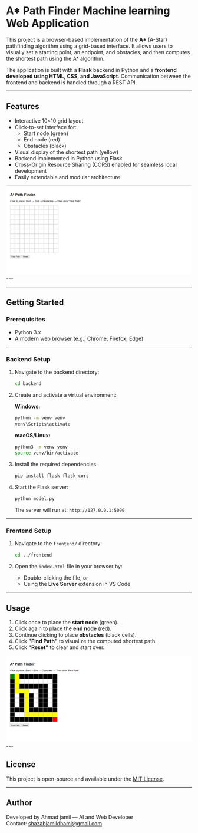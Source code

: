 # A* Path Finder Machine learning Web Application

This project is a browser-based implementation of the **A\*** (A-Star) pathfinding algorithm using a grid-based interface. It allows users to visually set a starting point, an endpoint, and obstacles, and then computes the shortest path using the A* algorithm.

The application is built with a **Flask** backend in Python and a **frontend developed using HTML, CSS, and JavaScript**. Communication between the frontend and backend is handled through a REST API.

---

## Features

- Interactive 10×10 grid layout
- Click-to-set interface for:
  - Start node (green)
  - End node (red)
  - Obstacles (black)
- Visual display of the shortest path (yellow)
- Backend implemented in Python using Flask
- Cross-Origin Resource Sharing (CORS) enabled for seamless local development
- Easily extendable and modular architecture
<img src="https://raw.githubusercontent.com/Ahmadjamil888/AI-pathfinder-astarpathfinder/refs/heads/main/Screenshot%202025-06-24%20004145.png">
---


---

## Getting Started

### Prerequisites

- Python 3.x
- A modern web browser (e.g., Chrome, Firefox, Edge)

---

### Backend Setup

1. Navigate to the backend directory:

    ```bash
    cd backend
    ```

2. Create and activate a virtual environment:

    **Windows:**
    ```bash
    python -m venv venv
    venv\Scripts\activate
    ```

    **macOS/Linux:**
    ```bash
    python3 -m venv venv
    source venv/bin/activate
    ```

3. Install the required dependencies:

    ```bash
    pip install flask flask-cors
    ```

4. Start the Flask server:

    ```bash
    python model.py
    ```

    The server will run at: `http://127.0.0.1:5000`

---

### Frontend Setup

1. Navigate to the `frontend/` directory:

    ```bash
    cd ../frontend
    ```

2. Open the `index.html` file in your browser by:
   - Double-clicking the file, or
   - Using the **Live Server** extension in VS Code

---

## Usage

1. Click once to place the **start node** (green).
2. Click again to place the **end node** (red).
3. Continue clicking to place **obstacles** (black cells).
4. Click **"Find Path"** to visualize the computed shortest path.
5. Click **"Reset"** to clear and start over.
<img src="https://raw.githubusercontent.com/Ahmadjamil888/AI-pathfinder-astarpathfinder/refs/heads/main/Screenshot%202025-06-24%20004359.png">
---

## License

This project is open-source and available under the [MIT License](LICENSE).

---

## Author

Developed by Ahmad jamil — AI and Web Developer  
Contact: shazabjamildhami@gmail.com

